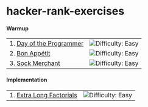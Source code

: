 # hacker-rank-exercises
    
#### Warmup
|  |  |
| ------| -----------:|
| 1. [Day of the Programmer](https://www.hackerrank.com/challenges/day-of-the-programmer/problem) | ![Difficulty: Easy](https://img.shields.io/badge/difficulty-easy-green.svg) |
| 2. [Bon Appétit](https://www.hackerrank.com/challenges/bon-appetit/problem) | ![Difficulty: Easy](https://img.shields.io/badge/difficulty-easy-green.svg) |
| 3. [Sock Merchant](https://www.hackerrank.com/challenges/sock-merchant/problem)    | ![Difficulty: Easy](https://img.shields.io/badge/difficulty-easy-green.svg) |


#### Implementation



|  |  |
| ------| -----------:|
| 1. [Extra Long Factorials](https://www.hackerrank.com/challenges/extra-long-factorials/problem) | ![Difficulty: Easy](https://img.shields.io/badge/difficulty-medium-yellow.svg) |
